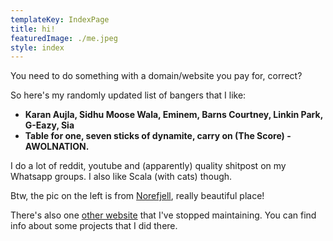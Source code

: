 ```yaml
---
templateKey: IndexPage
title: hi!
featuredImage: ./me.jpeg
style: index
---
```


You need to do something with a domain/website you pay for, correct?

So here's my randomly updated list of bangers that I like:

* **Karan Aujla, Sidhu Moose Wala, Eminem, Barns Courtney, Linkin Park, G-Eazy, Sia**
* **Table for one, seven sticks of dynamite, carry on (The Score) - AWOLNATION.**

I do a lot of reddit, youtube and (apparently) quality shitpost on my Whatsapp groups. I also like Scala (with cats) though.

Btw, the pic on the left is from [Norefjell](https://www.norefjell.com/en), really beautiful place!

There's also one [other website](https://me-ydv-5.github.io/) that I've stopped maintaining. You can find info about some projects that I did there.
